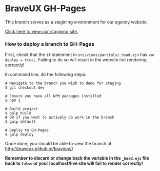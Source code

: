 # BraveUX GH-Pages
This branch serves as a stagining environment for our agency website.

[Click here to view our stagining site.](http://braveux.github.io/braveux/)


### How to deploy a branch to GH-Pages
First, check that the `if` statement in `src/views/partials/_head.ejs` has `var deploy = true;`. Failing to do so will result in the website not rendering correctly!

In command line, do the following steps:
```command
# Navigate to the branch you wish to demo for staging
$ git checkout dev
```
```command
# Ensure you have all NPM packages installed
$ npm i
```
```command
# Build project
$ gulp build
# OR if you want to actively do work in the branch
$ gulp default
```
```command
# Deploy to GH-Pages
$ gulp deploy
```

Once done, you should be able to view the branch at http://braveux.github.io/braveux//

**Remember to discard or change back the variable in the `_head.ejs` file back to `false` or your localhost/live site will fail to render correctly!**

